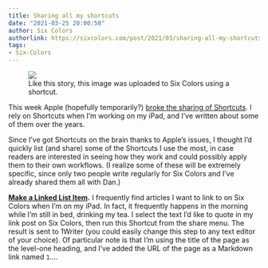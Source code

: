 ```yaml
---
title: Sharing all my shortcuts
date: "2021-03-25 20:00:58"
author: Six Colors
authorlink: https://sixcolors.com/post/2021/03/sharing-all-my-shortcuts/
tags:
- Six-Colors
---
```

<figure><img src="https://i0.wp.com/sixcolors.com/wp-content/uploads/2021/03/weather-shortcut.jpg?ssl=1" data-image-w="" data-image-h="" class=" jetpack-broken-image" data-recalc-dims="1"/><figcaption>Like this story, this image was uploaded to Six Colors using a shortcut.</figcaption></figure><p>This week Apple (hopefully temporarily?) <a href="https://www.macstories.net/news/recently-created-shortcuts-links-are-currently-broken/">broke the sharing of Shortcuts</a>. I rely on Shortcuts when I’m working on my iPad, and I’ve written about some of them over the years.</p>
<p>Since I’ve got Shortcuts on the brain thanks to Apple’s issues, I thought I’d quickly list (and share) some of the Shortcuts I use the most, in case readers are interested in seeing how they work and could possibly apply them to their own workflows. (I realize some of these will be extremely specific, since only two people write regularly for Six Colors and I’ve already shared them all with Dan.)</p>
<p><strong><a href="https://www.icloud.com/shortcuts/61c0528cf53141f7a0799820f146dedc">Make a Linked List Item</a>.</strong> I frequently find articles I want to link to on Six Colors when I’m on my iPad. In fact, it frequently happens in the morning while I’m still in bed, drinking my tea. I select the text I’d like to quote in my link post on Six Colors, then run this Shortcut from the share menu. The result is sent to 1Writer (you could easily change this step to any text editor of your choice). Of particular note is that I’m using the title of the page as the level-one heading, and I’ve added the URL of the page as a Markdown link named <code>1</code>.&#8230;</p>